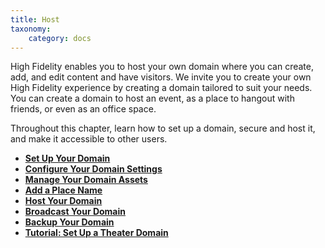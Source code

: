 ```yaml
---
title: Host
taxonomy:
    category: docs
---
```


High Fidelity enables you to host your own domain where you can create, add, and edit content and have visitors. We invite you to create your own High Fidelity experience by creating a domain tailored to suit your needs. You can create a domain to host an event, as a place to hangout with friends, or even as an office space.

Throughout this chapter, learn how to set up a domain, secure and host it, and make it accessible to other users. 

+ [**Set Up Your Domain**](./your-domain)
+ [**Configure Your Domain Settings**](./your-domain/configure-settings)
+ [**Manage Your Domain Assets**](./manage-your-domain-assets)
+ [**Add a Place Name**](./add-a-place-name)
+ [**Host Your Domain**](./host-your-domain)
+ [**Broadcast Your Domain**](./broadcast-your-domain)
+ [**Backup Your Domain**](./backup-restore-domain)
+ [**Tutorial: Set Up a Theater Domain**](./theater-domain-tutorial)